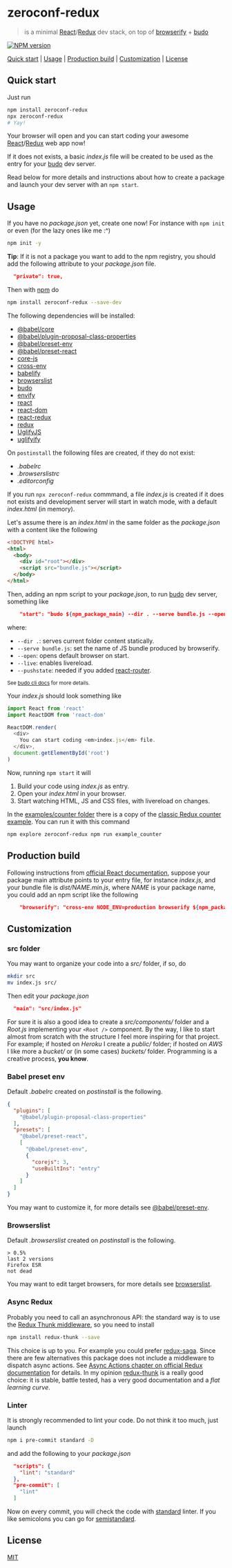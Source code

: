 # zeroconf-redux

> is a minimal [React]/[Redux] dev stack, on top of [browserify] + [budo]

[![NPM version](https://badge.fury.io/js/zeroconf-redux.svg)](http://badge.fury.io/js/zeroconf-redux)

[Quick start](#quick-start) |
[Usage](#usage) |
[Production build](#production-build) |
[Customization](#customization) |
[License](#license)

## Quick start

Just run

```bash
npm install zeroconf-redux
npx zeroconf-redux
# Yay!
```

Your browser will open and you can start coding your awesome [React]/[Redux] web app now!

If it does not exists, a basic *index.js* file will be created to be used
as the entry for your [budo] dev server.

Read below for more details and instructions about how to create a package
and launch your dev server with an `npm start`.

## Usage

If you have no *package.json* yet, create one now! For instance with
`npm init` or even (for the lazy ones like me :^)

```bash
npm init -y
```

**Tip**: If it is not a package you want to add to the npm registry, you
should add the following attribute to your *package.json* file.

```json
  "private": true,
```


Then with [npm] do

```bash
npm install zeroconf-redux --save-dev
```

The following dependencies will be installed:

* [@babel/core]
* [@babel/plugin-proposal-class-properties]
* [@babel/preset-env]
* [@babel/preset-react]
* [core-js]
* [cross-env]
* [babelify]
* [browserslist]
* [budo]
* [envify]
* [react][React]
* [react-dom]
* [react-redux]
* [redux][Redux]
* [UglifyJS]
* [uglifyify]

On `postinstall` the following files are created, if they do not exist:

* *.babelrc*
* *.browserslistrc*
* *.editorconfig*

If you run `npx zeroconf-redux` commmand, a file *index.js* is created if it does not exists and development server will start in watch mode, with a default *index.html* (in memory).

Let's assume there is an *index.html* in the same folder as the *package.json* with a content like the following

```html
<!DOCTYPE html>
<html>
  <body>
    <div id="root"></div>
    <script src="bundle.js"></script>
  </body>
</html>
```

Then, adding an npm script to your *package.json*, to run [budo] dev server, something like

```json
    "start": "budo ${npm_package_main} --dir . --serve bundle.js --open --live --pushstate -- -t babelify",
```

where:

* `--dir .`: serves current folder content statically.
* `--serve bundle.js`: set the name of JS bundle produced by browserify.
* `--open`: opens default browser on start.
* `--live`: enables livereload.
* `--pushstate`: needed if you added [react-router].

<sub>See [budo cli docs](https://github.com/mattdesl/budo/blob/master/docs/command-line-usage.md) for more details.</sub>

Your *index.js* should look something like

```javascript
import React from 'react'
import ReactDOM from 'react-dom'

ReactDOM.render(
  <div>
    You can start coding <em>index.js</em> file.
  </div>,
  document.getElementById('root')
)
```

Now, running `npm start` it will

1. Build your code using *index.js* as entry.
2. Open your *index.html* in your browser.
3. Start watching HTML, JS and CSS files, with livereload on changes.

In the [examples/counter folder][counter_example] there is a copy of the [classic Redux counter example][redux_counter].
You can run it with this command

```bash
npm explore zeroconf-redux npm run example_counter
```

## Production build

Following instructions from [official React documentation](https://reactjs.org/docs/optimizing-performance.html#browserify), suppose
your package main attribute points to your entry file, for instance *index.js*,
and your bundle file is *dist/NAME.min.js*, where *NAME* is
your package name, you could add an npm script like the following

```json
    "browserify": "cross-env NODE_ENV=production browserify ${npm_package_main} -t babelify -g [ envify --NODE_ENV production ] -g uglifyify | uglifyjs --compress --mangle > dist/${npm_package_name}.min.js",
```

## Customization

### src folder

You may want to organize your code into a *src/* folder, if so, do

```bash
mkdir src
mv index.js src/
```

Then edit your *package.json*

```json
  "main": "src/index.js"
```

For sure it is also a good idea to create a *src/components/* folder and a *Root.js* implementing your `<Root />` component.
By the way, I like to start almost from scratch with the structure I feel more inspiring for that project.
For example; if hosted on *Heroku* I create a *public/* folder; if hosted on *AWS* I like more a *bucket/* or (in some cases) *buckets/* folder.
Programming is a creative process, **you know**.

### Babel preset env

Default *.babelrc* created on *postinstall* is the following.
```json
{
  "plugins": [
    "@babel/plugin-proposal-class-properties"
  ],
  "presets": [
    "@babel/preset-react",
    [
      "@babel/preset-env",
      {
        "corejs": 3,
        "useBuiltIns": "entry"
      }
    ]
  ]
}
```

You may want to customize it, for more details see [@babel/preset-env].

### Browserslist

Default *.browserslist* created on *postinstall* is the following.

```
> 0.5%
last 2 versions
Firefox ESR
not dead
```

You may want to edit target browsers, for more details see [browserslist].

### Async Redux

Probably you need to call an asynchronous API: the standard way is to use
the [Redux Thunk middleware][redux-thunk], so you need to install

```bash
npm install redux-thunk --save
```

This choice is up to you. For example you could prefer [redux-saga].
Since there are few alternatives this package does not include a middleware to dispatch async actions.
See [Async Actions chapter on official Redux documentation][AsyncActions] for details.
In my opinion [redux-thunk] is a really good choice: it is stable, battle tested, has a very good documentation and a *flat learning curve*.

### Linter

It is strongly recommended to lint your code. Do not think it too much, just launch

```bash
npm i pre-commit standard -D
```

and add the following to your *package.json*

```json
  "scripts": {
    "lint": "standard"
  },
  "pre-commit": [
    "lint"
  ]
```

Now on every commit, you will check the code with [standard] linter. If you like semicolons you can go for [semistandard].

## License

[MIT](http://g14n.info/mit-license/)

[AsyncActions]: http://redux.js.org/docs/advanced/AsyncActions.html "Async Actions Redux documentation"
[browserslist]: https://github.com/browserslist/browserslist "Browserslist"
[babelify]: https://github.com/babel/babelify "babelify"
[@babel/core]: https://www.npmjs.com/package/@babel/core "babel-core"
[@babel/plugin-proposal-class-properties]: https://babeljs.io/docs/en/babel-plugin-proposal-class-properties "Babel plugin-proposal-class-properties"
[@babel/preset-env]: http://babeljs.io/env "Babel env preset"
[@babel/preset-react]: https://babeljs.io/docs/plugins/preset-react/ "Babel React preset"
[budo]: https://github.com/mattdesl/budo "budo"
[browserify]: http://browserify.org/ "browserify"
[core-js]: https://github.com/zloirock/core-js "core-js"
[counter_example]: https://github.com/fibo/zeroconf-redux/tree/master/examples/counter "counter example"
[cross-env]: https://github.com/kentcdodds/cross-env#readme "cross-env"
[envify]: https://github.com/hughsk/envify "envify"
[redux-saga]: https://redux-saga.js.org/ "Redux-Saga"
[React]: https://reactjs.org/ "React"
[react-dom]: https://www.npmjs.com/package/react-dom "React DOM"
[react-redux]: https://github.com/reactjs/react-redux "React Redux"
[react-router]: https://reacttraining.com/react-router/ "React Router"
[Redux]: http://redux.js.org/ "Redux"
[redux_counter]: https://github.com/reactjs/redux/tree/master/examples/counter "Redux example"
[redux-thunk]: https://github.com/gaearon/redux-thunk "Thunk middleware for Redux"
[semistandard]: https://github.com/Flet/semistandard "Semi-Standard JS"
[standard]: https://standardjs.com/ "Standard JS"
[npm]: https://npmjs.org/ "npm"
[uglifyify]: https://github.com/hughsk/uglifyify "uglifyify"
[UglifyJS]:  https://github.com/mishoo/UglifyJS

